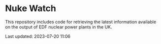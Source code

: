 # Nuke Watch

This repository includes code for retrieving the latest information available on the output of EDF nuclear power plants in the UK.

Last updated: 2023-07-20 11:06